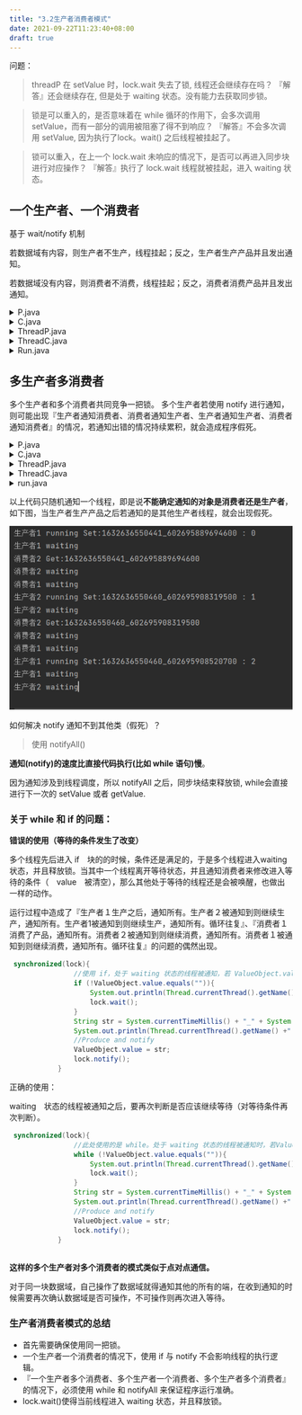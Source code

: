 ```yaml
---
title: "3.2生产者消费者模式"
date: 2021-09-22T11:23:40+08:00
draft: true
---
```


问题：
>threadP 在 setValue 时，lock.wait 失去了锁, 线程还会继续存在吗？
『解答』还会继续存在, 但是处于 waiting 状态。没有能力去获取同步锁。

>锁是可以重入的，是否意味着在 while 循环的作用下，会多次调用 setValue，而有一部分的调用被阻塞了得不到响应？ 
『解答』不会多次调用 setValue, 因为执行了lock。wait() 之后线程被挂起了。

>锁可以重入，在上一个 lock.wait 未响应的情况下，是否可以再进入同步块进行对应操作？
『解答』执行了 lock.wait 线程就被挂起，进入 waiting 状态。

## 一个生产者、一个消费者

基于 wait/notify 机制

若数据域有内容，则生产者不生产，线程挂起；反之，生产者生产产品并且发出通知。

若数据域没有内容，则消费者不消费，线程挂起；反之，消费者消费产品并且发出通知。

<details>
<summary>P.java</summary>

```java
public class P {
    String lock;
    public P(String lock){
        this.lock = lock;
    }
    public void setValue(){
        try{
            synchronized(lock){
                //使用 if 是不严谨的做法
                if (!ValueObject.value.equals("")){
                    lock.wait();//lock will be release, but thread exist always(waiting), and the thread loss the ability to get lock.
                }
                String str = System.currentTimeMillis() + "_" + System.nanoTime();
                System.out.println("Set:" + str);
                //Produce and notify
                ValueObject.value = str;
                lock.notify();
            }
        }catch (Exception e){

        }

    }
}
```

</details>

<details>
<summary>C.java</summary>

```java
public class C 
    String lock;
    public C(String lock){
        this.lock = lock;
    }
    public void getValue(){
        try{
            synchronized(lock){
                //使用 if 是不严谨的做法
                if (ValueObject.value.equals("")){
                    lock.wait();
                }
                String str = ValueObject.value;
                System.out.println("Get:" + str);
                //Consume and notify
                ValueObject.value = "";
                lock.notify();
            }
        }catch (Exception e){

        }

    }
}
```
</details>

<details>
<summary>ThreadP.java</summary>

```java
public class ThreadP extends Thread{
    public P p;
    public ThreadP(P p){
        super();
        this.p = p;
    }
    @Override
    public void run(){
        while(true){
            p.setValue();
        }
    }
}
```
</details>

<details>
<summary>ThreadC.java</summary>

```java
public class ThreadC extends Thread{
    public C c;
    public ThreadC(C c){
        super();
        this.c = c;
    }

    @Override
    public void run(){
        while(true){
            c.getValue();
        }
    }
}
```
</details>

<details>
<summary>Run.java</summary>

```java
public class Run {
    public static void main(String[] args){
        String lock = "s";
        Thread producer = new ThreadP(new P(lock));
        Thread consumer = new ThreadC(new C(lock));

        consumer.start();
        producer.start();
    }
}
```
</details>

## 多生产者多消费者

多个生产者和多个消费者共同竞争一把锁。
多个生产者若使用 notify 进行通知，则可能出现『生产者通知消费者、消费者通知生产者、生产者通知生产者、消费者通知消费者』的情况，若通知出错的情况持续累积，就会造成程序假死。

<details>
<summary>
P.java
</summary>

```java
public class P {
    String lock;
    public P(String lock){
        this.lock = lock;
    }
    public void setValue(){
        try{
            synchronized(lock){
                while (!ValueObject.value.equals("")){
                    lock.wait();
                }
                String str = System.currentTimeMillis() + "_" + System.nanoTime();
                System.out.println(Thread.currentThread().getName() + " Set:" + str);
                //Produce and notify
                ValueObject.value = str;
                lock.notify();
            }
        }catch (Exception e){

        }

    }
}
```

</details>

<details>
<summary>
C.java
</summary>

```java
public class C {
    String lock;
    public C(String lock){
        this.lock = lock;
    }
    public void getValue(){
        try{
            synchronized(lock){
                while (ValueObject.value.equals("")){
                    lock.wait();
                }
                String str = ValueObject.value;
                System.out.println(Thread.currentThread().getName() + " Get:" + str);
                //Consume and notify
                ValueObject.value = "";
                lock.notify();
            }
        }catch (Exception e){

        }

    }
}
```

</details>

<details>
<summary>
ThreadP.java
</summary>

```java
public class ThreadP extends Thread{
    public P p;
    public ThreadP(P p){
        super();
        this.p = p;
    }
    @Override
    public void run(){
        while(true){
            p.setValue();
        }
    }
}
```
</details>

<details>
<summary>
ThreadC.java
</summary>

```java
public class ThreadC extends Thread{
    public C c;
    public ThreadC(C c){
        super();
        this.c = c;
    }

    @Override
    public void run(){
        while(true){
            c.getValue();
        }
    }
}
```

</details>

<details>
<summary>
run.java
</summary>

```java
public class Run {
    public static void main(String[] args){
        String lock = "s";
        Thread[] producer = new ThreadP[2];
        Thread[] consumer = new ThreadC[2];

        for (int i = 0; i < 2; i++) {
            producer[i] = new ThreadP(new P(lock));
            producer[i].setName("生产者" + (i+1));
            consumer[i] = new ThreadC(new C(lock));
            consumer[i].setName("消费者" + (i+1));
            producer[i].start();
            consumer[i].start();
        }
    }
}
```
</details>

以上代码只随机通知一个线程，即是说**不能确定通知的对象是消费者还是生产者**，如下图，当生产者生产产品之后若通知的是其他生产者线程，就会出现假死。

![](/多线程/3.线程通信/fakeDead.png)


如何解决 notify 通知不到其他类（假死）？
>使用 notifyAll() 

**通知(notify)的速度比直接代码执行(比如 while 语句)慢**。

因为通知涉及到线程调度，所以 notifyAll 之后，同步块结束释放锁, while会直接进行下一次的 setValue 或者 getValue.


### 关于 while 和 if 的问题：

**错误的使用（等待的条件发生了改变）**

多个线程先后进入 if　块的的时候，条件还是满足的，于是多个线程进入waiting　状态，并且释放锁。当其中一个线程离开等待状态，并且通知消费者来修改进入等待的条件（　value　被清空），那么其他处于等待的线程还是会被唤醒，也做出一样的动作。

运行过程中造成了『生产者１生产之后，通知所有。生产者２被通知到则继续生产，通知所有。生产者1被通知到则继续生产，通知所有。循环往复』、『消费者１消费了产品，通知所有。消费者２被通知到则继续消费，通知所有。消费者１被通知到则继续消费，通知所有。循环往复』的问题的偶然出现。
```java
 synchronized(lock){
                //使用 if，处于 waiting 状态的线程被通知，若 ValueObject.value 为空，则在条件不满足的情况下也会执行业务代码（if外面的部分）
                if (!ValueObject.value.equals("")){
                    System.out.println(Thread.currentThread().getName() +" waiting");
                    lock.wait();
                }
                String str = System.currentTimeMillis() + "_" + System.nanoTime();
                System.out.println(Thread.currentThread().getName() +" running" + " Set:" + str + " : "+ ValueObject.num++);
                //Produce and notify
                ValueObject.value = str;
                lock.notify();
            }
```

正确的使用：

waiting　状态的线程被通知之后，要再次判断是否应该继续等待（对等待条件再次判断）。
```java
 synchronized(lock){
                //此处使用的是 while。处于 waiting 状态的线程被通知时，若ValueObject.value 为空，则线程应该继续等待。
                while (!ValueObject.value.equals("")){
                    System.out.println(Thread.currentThread().getName() +" waiting");
                    lock.wait();
                }
                String str = System.currentTimeMillis() + "_" + System.nanoTime();
                System.out.println(Thread.currentThread().getName() +" running" + " Set:" + str + " : "+ ValueObject.num++);
                //Produce and notify
                ValueObject.value = str;
                lock.notify();
            }
            
```

**这样的多个生产者对多个消费者的模式类似于点对点通信。**

对于同一块数据域，自己操作了数据域就得通知其他的所有的端，在收到通知的时候需要再次确认数据域是否可操作，不可操作则再次进入等待。

### 生产者消费者模式的总结
- 首先需要确保使用同一把锁。
- 一个生产者一个消费者的情况下，使用 if 与 notify 不会影响线程的执行逻辑。
- 『一个生产者多个消费者、多个生产者一个消费者、多个生产者多个消费者』的情况下，必须使用 while 和 notifyAll 来保证程序运行准确。
- lock.wait()使得当前线程进入 waiting 状态，并且释放锁。
